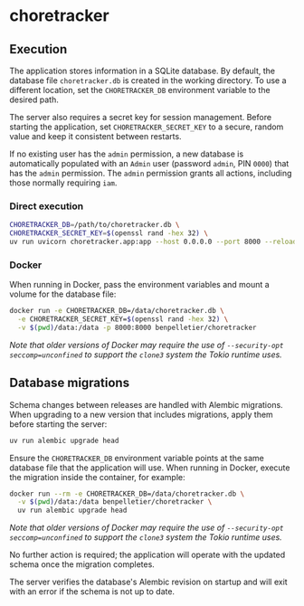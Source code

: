 # choretracker

## Execution

The application stores information in a SQLite database. By default, the database
file `choretracker.db` is created in the working directory. To use a different
location, set the `CHORETRACKER_DB` environment variable to the desired path.

The server also requires a secret key for session management. Before starting
the application, set `CHORETRACKER_SECRET_KEY` to a secure, random value and
keep it consistent between restarts.

If no existing user has the `admin` permission, a new database is automatically
populated with an `Admin` user (password `admin`, PIN `0000`) that has the
`admin` permission. The `admin` permission grants all actions, including those
normally requiring `iam`.

### Direct execution

```bash
CHORETRACKER_DB=/path/to/choretracker.db \
CHORETRACKER_SECRET_KEY=$(openssl rand -hex 32) \
uv run uvicorn choretracker.app:app --host 0.0.0.0 --port 8000 --reload --reload-exclude .venv
```

### Docker

When running in Docker, pass the environment variables and mount a volume for
the database file:

```bash
docker run -e CHORETRACKER_DB=/data/choretracker.db \
  -e CHORETRACKER_SECRET_KEY=$(openssl rand -hex 32) \
  -v $(pwd)/data:/data -p 8000:8000 benpelletier/choretracker
```

_Note that older versions of Docker may require the use of `--security-opt seccomp=unconfined` to support the `clone3` system the Tokio runtime uses._

## Database migrations

Schema changes between releases are handled with Alembic migrations. When
upgrading to a new version that includes migrations, apply them before
starting the server:

```bash
uv run alembic upgrade head
```

Ensure the `CHORETRACKER_DB` environment variable points at the same database
file that the application will use. When running in Docker, execute the
migration inside the container, for example:

```bash
docker run --rm -e CHORETRACKER_DB=/data/choretracker.db \
  -v $(pwd)/data:/data benpelletier/choretracker \
  uv run alembic upgrade head
```

_Note that older versions of Docker may require the use of `--security-opt seccomp=unconfined` to support the `clone3` system the Tokio runtime uses._

No further action is required; the application will operate with the updated
schema once the migration completes.

The server verifies the database's Alembic revision on startup and will exit
with an error if the schema is not up to date.
